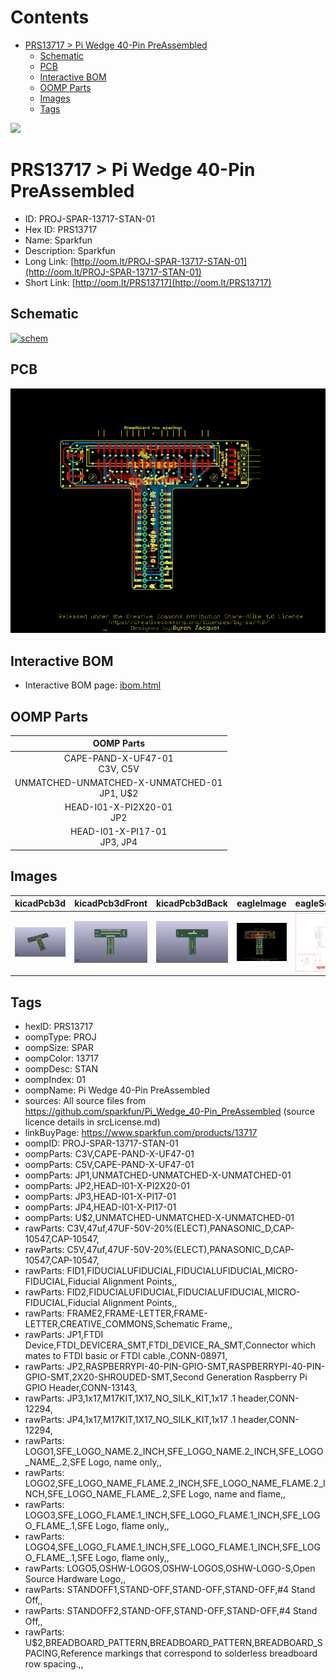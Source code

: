



Contents
========

* [PRS13717 > Pi Wedge 40-Pin PreAssembled](#prs13717--pi-wedge-40-pin-preassembled)
	* [Schematic](#schematic)
	* [PCB](#pcb)
	* [Interactive BOM](#interactive-bom)
	* [OOMP Parts](#oomp-parts)
	* [Images](#images)
	* [Tags](#tags)
  
![][im]
# PRS13717 > Pi Wedge 40-Pin PreAssembled

- ID: PROJ-SPAR-13717-STAN-01
- Hex ID: PRS13717
- Name: Sparkfun
- Description: Sparkfun
- Long Link: [http://oom.lt/PROJ-SPAR-13717-STAN-01](http://oom.lt/PROJ-SPAR-13717-STAN-01)
- Short Link: [http://oom.lt/PRS13717](http://oom.lt/PRS13717)

## Schematic
  
[![schem](eagleSchemImage.png)](eagleSchemImage.png)
## PCB
  
[![pcb](eagleImage.png)](eagleImage.png)
## Interactive BOM

- Interactive BOM page: [ibom.html](https://htmlpreview.github.io/?https://github.com/oomlout/oomlout_OOMP_projects/blob/main/PROJ-SPAR-13717-STAN-01/kicad/bom/ibom.html)

## OOMP Parts
  

|OOMP Parts|
| :---: |
|CAPE-PAND-X-UF47-01<BR>C3V, C5V|
|UNMATCHED-UNMATCHED-X-UNMATCHED-01<BR>JP1, U$2|
|HEAD-I01-X-PI2X20-01<BR>JP2|
|HEAD-I01-X-PI17-01<BR>JP3, JP4|

## Images
  
  

|kicadPcb3d|kicadPcb3dFront|kicadPcb3dBack|eagleImage|eagleSchemImage|
| :---: | :---: | :---: | :---: | :---: |
|[![kicadPcb3d](kicadPcb3d_140.png)](kicadPcb3d.png)|[![kicadPcb3dFront](kicadPcb3dFront_140.png)](kicadPcb3dFront.png)|[![kicadPcb3dBack](kicadPcb3dBack_140.png)](kicadPcb3dBack.png)|[![eagleImage](eagleImage_140.png)](eagleImage.png)|[![eagleSchemImage](eagleSchemImage_140.png)](eagleSchemImage.png)|

## Tags

- hexID: PRS13717
- oompType: PROJ
- oompSize: SPAR
- oompColor: 13717
- oompDesc: STAN
- oompIndex: 01
- oompName: Pi Wedge 40-Pin PreAssembled
- sources: All source files from https://github.com/sparkfun/Pi_Wedge_40-Pin_PreAssembled (source licence details in srcLicense.md)
- linkBuyPage: https://www.sparkfun.com/products/13717
- oompID: PROJ-SPAR-13717-STAN-01
- oompParts: C3V,CAPE-PAND-X-UF47-01
- oompParts: C5V,CAPE-PAND-X-UF47-01
- oompParts: JP1,UNMATCHED-UNMATCHED-X-UNMATCHED-01
- oompParts: JP2,HEAD-I01-X-PI2X20-01
- oompParts: JP3,HEAD-I01-X-PI17-01
- oompParts: JP4,HEAD-I01-X-PI17-01
- oompParts: U$2,UNMATCHED-UNMATCHED-X-UNMATCHED-01
- rawParts: C3V,47uf,47UF-50V-20%(ELECT),PANASONIC_D,CAP-10547,CAP-10547,
- rawParts: C5V,47uf,47UF-50V-20%(ELECT),PANASONIC_D,CAP-10547,CAP-10547,
- rawParts: FID1,FIDUCIALUFIDUCIAL,FIDUCIALUFIDUCIAL,MICRO-FIDUCIAL,Fiducial Alignment Points,,
- rawParts: FID2,FIDUCIALUFIDUCIAL,FIDUCIALUFIDUCIAL,MICRO-FIDUCIAL,Fiducial Alignment Points,,
- rawParts: FRAME2,FRAME-LETTER,FRAME-LETTER,CREATIVE_COMMONS,Schematic Frame,,
- rawParts: JP1,FTDI Device,FTDI_DEVICERA_SMT,FTDI_DEVICE_RA_SMT,Connector which mates to FTDI basic or FTDI cable.,CONN-08971,
- rawParts: JP2,RASPBERRYPI-40-PIN-GPIO-SMT,RASPBERRYPI-40-PIN-GPIO-SMT,2X20-SHROUDED-SMT,Second Generation Raspberry Pi GPIO Header,CONN-13143,
- rawParts: JP3,1x17,M17KIT,1X17_NO_SILK_KIT,1x17 .1 header,CONN-12294,
- rawParts: JP4,1x17,M17KIT,1X17_NO_SILK_KIT,1x17 .1 header,CONN-12294,
- rawParts: LOGO1,SFE_LOGO_NAME.2_INCH,SFE_LOGO_NAME.2_INCH,SFE_LOGO_NAME_.2,SFE Logo, name only,,
- rawParts: LOGO2,SFE_LOGO_NAME_FLAME.2_INCH,SFE_LOGO_NAME_FLAME.2_INCH,SFE_LOGO_NAME_FLAME_.2,SFE Logo, name and flame,,
- rawParts: LOGO3,SFE_LOGO_FLAME.1_INCH,SFE_LOGO_FLAME.1_INCH,SFE_LOGO_FLAME_.1,SFE Logo, flame only,,
- rawParts: LOGO4,SFE_LOGO_FLAME.1_INCH,SFE_LOGO_FLAME.1_INCH,SFE_LOGO_FLAME_.1,SFE Logo, flame only,,
- rawParts: LOGO5,OSHW-LOGOS,OSHW-LOGOS,OSHW-LOGO-S,Open Source Hardware Logo,,
- rawParts: STANDOFF1,STAND-OFF,STAND-OFF,STAND-OFF,#4 Stand Off,,
- rawParts: STANDOFF2,STAND-OFF,STAND-OFF,STAND-OFF,#4 Stand Off,,
- rawParts: U$2,BREADBOARD_PATTERN,BREADBOARD_PATTERN,BREADBOARD_SPACING,Reference markings that correspond to solderless breadboard row spacing.,,



[im]: kicadPcb3d_450.png
